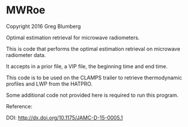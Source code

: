 MWRoe
=====

Copyright 2016 Greg Blumberg

Optimal estimation retrieval for microwave radiometers.

This is code that performs the optimal estimation retrieval on microwave radiometer data.

It accepts in a prior file, a VIP file, the beginning time and end time.

This code is to be used on the CLAMPS trailer to retrieve thermodynamic profiles and LWP from the HATPRO.

Some additional code not provided here is required to run this program.

Reference:

DOI: http://dx.doi.org/10.1175/JAMC-D-15-0005.1
